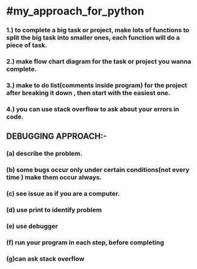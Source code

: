 # #my_approach_for_python
### 1.) to complete a big task or project, make lots of functions to split the big task into smaller ones, each function will do a piece of task.
### 2.) make flow chart diagram for the task or project you wanna complete.
### 3.) make to do list(comments inside program) for the project after breaking it down , then start with the easiest one.
### 4.) you can use stack overflow to ask about your errors in code.
## DEBUGGING APPROACH:-
### (a) describe the problem.
### (b) some bugs occur only under certain conditions(not every time ) make them occur always.
### (c) see issue as if you are a computer.
### (d) use print to identify problem
### (e) use debugger
### (f) run your program in each step, before completing
### (g)can ask stack overflow
